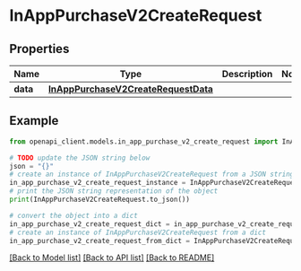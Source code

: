 # InAppPurchaseV2CreateRequest


## Properties

Name | Type | Description | Notes
------------ | ------------- | ------------- | -------------
**data** | [**InAppPurchaseV2CreateRequestData**](InAppPurchaseV2CreateRequestData.md) |  | 

## Example

```python
from openapi_client.models.in_app_purchase_v2_create_request import InAppPurchaseV2CreateRequest

# TODO update the JSON string below
json = "{}"
# create an instance of InAppPurchaseV2CreateRequest from a JSON string
in_app_purchase_v2_create_request_instance = InAppPurchaseV2CreateRequest.from_json(json)
# print the JSON string representation of the object
print(InAppPurchaseV2CreateRequest.to_json())

# convert the object into a dict
in_app_purchase_v2_create_request_dict = in_app_purchase_v2_create_request_instance.to_dict()
# create an instance of InAppPurchaseV2CreateRequest from a dict
in_app_purchase_v2_create_request_from_dict = InAppPurchaseV2CreateRequest.from_dict(in_app_purchase_v2_create_request_dict)
```
[[Back to Model list]](../README.md#documentation-for-models) [[Back to API list]](../README.md#documentation-for-api-endpoints) [[Back to README]](../README.md)


